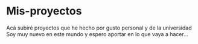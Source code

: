 # Mis-proyectos
Acá subiré proyectos que he hecho por gusto personal y de la universidad
Soy muy nuevo en este mundo y espero aportar en lo que vaya a hacer...
